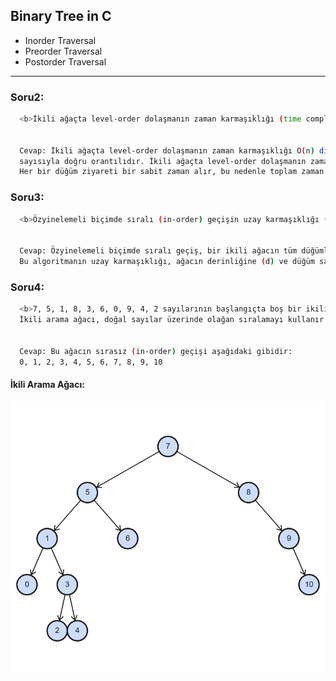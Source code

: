 ## Binary Tree in C

- Inorder Traversal
- Preorder Traversal
- Postorder Traversal
<hr>

### Soru2: 

```bash
  <b>İkili ağaçta level-order dolaşmanın zaman karmaşıklığı (time complexity) nedir açıklayınız?</b>
  
  
  Cevap: İkili ağaçta level-order dolaşmanın zaman karmaşıklığı O(n) dir ve bu, her düğümün sadece bir kez ziyaret edildiği için ağaçtaki düğümlerin 
  sayısıyla doğru orantılıdır. İkili ağaçta level-order dolaşmanın zaman karmaşıklığı, ağacın düğüm sayısına (n) bağlıdır. 
  Her bir düğüm ziyareti bir sabit zaman alır, bu nedenle toplam zaman karmaşıklığı O(n) dir.
```

### Soru3: 

```bash
  <b>Özyinelemeli biçimde sıralı (in-order) geçişin uzay karmaşıklığı (space complexity) nedir açıklayınız? (d ağaç derinliğidir ve n düğüm sayısıdır)</b>
  
  
  Cevap: Özyinelemeli biçimde sıralı geçiş, bir ikili ağacın tüm düğümlerini sıralı bir şekilde ziyaret etmek için kullanılan bir algoritmadır. 
  Bu algoritmanın uzay karmaşıklığı, ağacın derinliğine (d) ve düğüm sayısına (n) bağlıdır ve genellikle O(log n) olur. 
```

### Soru4: 

```bash
  <b>7, 5, 1, 8, 3, 6, 0, 9, 4, 2 sayılarının başlangıçta boş bir ikili arama ağacına bu sırayla eklendiğini varsayalım. 
  İkili arama ağacı, doğal sayılar üzerinde olağan sıralamayı kullanır. Ortaya çıkan ağacın sırasız (in-order) geçiş dizisi nedir? Ağacı çizerek gösteriniz.</b>
  
  
  Cevap: Bu ağacın sırasız (in-order) geçişi aşağıdaki gibidir:
  0, 1, 2, 3, 4, 5, 6, 7, 8, 9, 10
```

#### İkili Arama Ağacı:


![İkili Arama Ağacı:](https://github.com/nazir20/Data-Structure-Labs/blob/main/Lab_8/binary%20tree.png)

